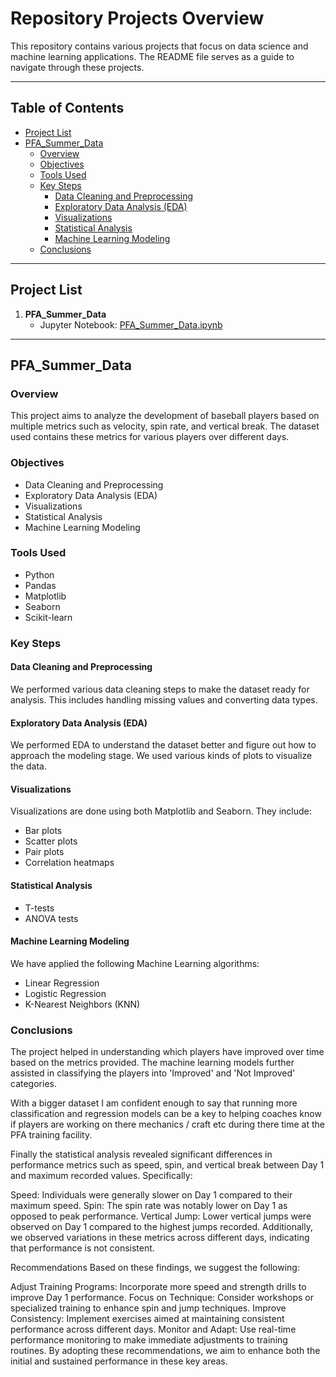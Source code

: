 # Repository Projects Overview

This repository contains various projects that focus on data science and machine learning applications. The README file serves as a guide to navigate through these projects.

---

## Table of Contents

- [Project List](#project-list)
- [PFA_Summer_Data](#pfa_summer_data)
  - [Overview](#overview)
  - [Objectives](#objectives)
  - [Tools Used](#tools-used)
  - [Key Steps](#key-steps)
    - [Data Cleaning and Preprocessing](#data-cleaning-and-preprocessing)
    - [Exploratory Data Analysis (EDA)](#exploratory-data-analysis-eda)
    - [Visualizations](#visualizations)
    - [Statistical Analysis](#statistical-analysis)
    - [Machine Learning Modeling](#machine-learning-modeling)
  - [Conclusions](#conclusions)

---

## Project List

1. **PFA_Summer_Data**
   - Jupyter Notebook: [PFA_Summer_Data.ipynb](https://github.com/EBeanes250/EB_Projects_Portfolio/blob/main/PFA_Summer_Data.ipynb)

---

## PFA_Summer_Data

### Overview

This project aims to analyze the development of baseball players based on multiple metrics such as velocity, spin rate, and vertical break. The dataset used contains these metrics for various players over different days.

### Objectives

- Data Cleaning and Preprocessing
- Exploratory Data Analysis (EDA)
- Visualizations
- Statistical Analysis
- Machine Learning Modeling

### Tools Used

- Python
- Pandas
- Matplotlib
- Seaborn
- Scikit-learn

### Key Steps

#### Data Cleaning and Preprocessing

We performed various data cleaning steps to make the dataset ready for analysis. This includes handling missing values and converting data types.

#### Exploratory Data Analysis (EDA)

We performed EDA to understand the dataset better and figure out how to approach the modeling stage. We used various kinds of plots to visualize the data.

#### Visualizations

Visualizations are done using both Matplotlib and Seaborn. They include:

- Bar plots
- Scatter plots
- Pair plots
- Correlation heatmaps

#### Statistical Analysis

- T-tests
- ANOVA tests

#### Machine Learning Modeling

We have applied the following Machine Learning algorithms:

- Linear Regression
- Logistic Regression
- K-Nearest Neighbors (KNN)

### Conclusions

The project helped in understanding which players have improved over time based on the metrics provided. The machine learning models further assisted in classifying the players into 'Improved' and 'Not Improved' categories.

With a bigger dataset I am confident enough to say that running more classification and regression models can be a key to helping coaches know if players are working on there mechanics / craft etc during there time at the PFA training facility.


Finally the statistical analysis revealed significant differences in performance metrics such as speed, spin, and vertical break between Day 1 and maximum recorded values. Specifically:

Speed: Individuals were generally slower on Day 1 compared to their maximum speed.
Spin: The spin rate was notably lower on Day 1 as opposed to peak performance.
Vertical Jump: Lower vertical jumps were observed on Day 1 compared to the highest jumps recorded.
Additionally, we observed variations in these metrics across different days, indicating that performance is not consistent.

Recommendations
Based on these findings, we suggest the following:

Adjust Training Programs: Incorporate more speed and strength drills to improve Day 1 performance.
Focus on Technique: Consider workshops or specialized training to enhance spin and jump techniques.
Improve Consistency: Implement exercises aimed at maintaining consistent performance across different days.
Monitor and Adapt: Use real-time performance monitoring to make immediate adjustments to training routines.
By adopting these recommendations, we aim to enhance both the initial and sustained performance in these key areas.







